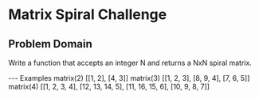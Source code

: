 # Matrix Spiral Challenge

## Problem Domain

Write a function that accepts an integer N and returns a NxN spiral matrix.

--- Examples
matrix(2)
[[1, 2],
[4, 3]]
matrix(3)
[[1, 2, 3],
[8, 9, 4],
[7, 6, 5]]
matrix(4)
[[1,  2,  3, 4],
[12, 13, 14, 5],
[11, 16, 15, 6],
[10,  9,  8, 7]]